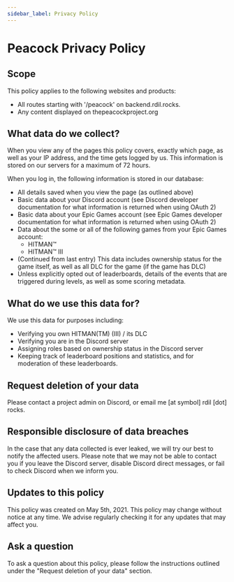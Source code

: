 ```yaml
---
sidebar_label: Privacy Policy
---
```


# Peacock Privacy Policy

## Scope

This policy applies to the following websites and products:

- All routes starting with '/peacock' on backend.rdil.rocks.
- Any content displayed on thepeacockproject.org

## What data do we collect?

When you view any of the pages this policy covers, exactly which page, as well as your IP address, and the time gets logged by us.
This information is stored on our servers for a maximum of 72 hours.

When you log in, the following information is stored in our database:

- All details saved when you view the page (as outlined above)
- Basic data about your Discord account (see Discord developer documentation for what information is returned when using OAuth 2)
- Basic data about your Epic Games account (see Epic Games developer documentation for what information is returned when using OAuth 2)
- Data about the some or all of the following games from your Epic Games account:
    - HITMAN&trade;
    - HITMAN&trade; III
- (Continued from last entry) This data includes ownership status for the game itself, as well as all DLC for the game (if the game has DLC)
- Unless explicitly opted out of leaderboards, details of the events that are triggered during levels, as well as some scoring metadata.

## What do we use this data for?

We use this data for purposes including:

- Verifying you own HITMAN(TM) (III) / its DLC
- Verifying you are in the Discord server
- Assigning roles based on ownership status in the Discord server
- Keeping track of leaderboard positions and statistics, and for moderation of these leaderboards.

## Request deletion of your data

Please contact a project admin on Discord, or email me [at symbol] rdil [dot] rocks.

## Responsible disclosure of data breaches

In the case that any data collected is ever leaked, we will try our best to notify the affected users.
Please note that we may not be able to contact you if you leave the Discord server, disable Discord direct messages, or fail to check Discord when we inform you.

## Updates to this policy

This policy was created on May 5th, 2021.
This policy may change without notice at any time. We advise regularly checking it for any updates that may affect you.

## Ask a question

To ask a question about this policy, please follow the instructions outlined under the "Request deletion of your data" section.
